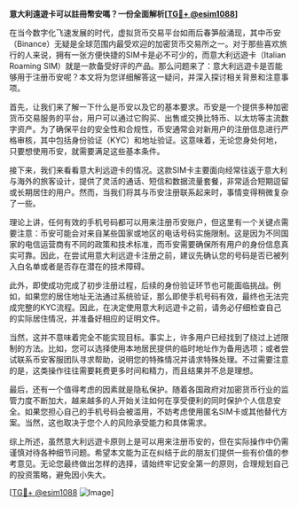 **意大利遠遊卡可以註冊幣安嗎？一份全面解析[[TG💪+ @esim1088](https://t.me/s/esim1088)]**

在当今数字化飞速发展的时代，虚拟货币交易平台如雨后春笋般涌现，其中币安（Binance）无疑是全球范围内最受欢迎的加密货币交易所之一。对于那些喜欢旅行的人来说，拥有一张方便快捷的SIM卡是必不可少的，而意大利远遊卡（Italian Roaming SIM）就是一款备受好评的产品。那么问题来了：意大利远遊卡是否能够用于注册币安呢？本文将为您详细解答这一疑问，并深入探讨相关背景和注意事项。

首先，让我们来了解一下什么是币安以及它的基本要求。币安是一个提供多种加密货币交易服务的平台，用户可以通过它购买、出售或交换比特币、以太坊等主流数字资产。为了确保平台的安全性和合规性，币安通常会对新用户的注册信息进行严格审核，其中包括身份验证（KYC）和地址验证。这意味着，无论您身处何地，只要想使用币安，就需要满足这些基本条件。

接下来，我们来看看意大利远遊卡的情况。这款SIM卡主要面向经常往返于意大利与海外的旅客设计，提供了灵活的通话、短信和数据流量套餐，非常适合短期逗留或长期居住的用户。然而，当我们将其与币安注册联系起来时，事情变得稍微复杂了一些。

理论上讲，任何有效的手机号码都可以用来注册币安账户，但这里有一个关键点需要注意：币安可能会对来自某些国家或地区的电话号码实施限制。这是因为不同国家的电信运营商有不同的政策和技术标准，而币安需要确保所有用户的身份信息真实可靠。因此，在尝试用意大利远遊卡注册之前，建议先确认您的号码是否已被列入白名单或者是否存在潜在的技术障碍。

此外，即使成功完成了初步注册过程，后续的身份验证环节也可能面临挑战。例如，如果您的居住地址无法通过系统验证，那么即使手机号码有效，最终也无法完成完整的KYC流程。因此，在决定使用意大利远遊卡之前，请务必仔细检查自己的实际居住情况，并准备好相应的证明文件。

当然，这并不意味着完全不能实现目标。事实上，许多用户已经找到了绕过上述限制的方法。比如，您可以选择使用本地居民提供的临时地址作为备用选项；或者尝试联系币安客服团队寻求帮助，说明您的特殊情况并请求特殊处理。不过需要注意的是，这类操作往往需要耗费更多时间和精力，而且结果并不总是理想。

最后，还有一个值得考虑的因素就是隐私保护。随着各国政府对加密货币行业的监管力度不断加大，越来越多的人开始关注如何在享受便利的同时保护个人信息安全。如果您担心自己的手机号码会被滥用，不妨考虑使用匿名SIM卡或其他替代方案。当然，这也取决于您个人的风险承受能力和具体需求。

综上所述，虽然意大利远遊卡原则上是可以用来注册币安的，但在实际操作中仍需谨慎对待各种细节问题。希望本文能为正在纠结于此的朋友们提供一些有价值的参考意见。无论您最终做出怎样的选择，请始终牢记安全第一的原则，合理规划自己的投资策略，避免因小失大。

[[TG💪+ @esim1088](https://t.me/s/esim1088) ![Image](https://i.postimg.cc/4NQfJmqS/Snipaste-2025-05-13-00-14-12.png)]